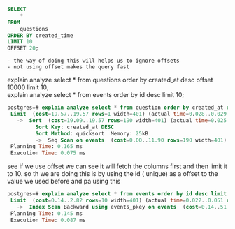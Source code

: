                                                                                            
```sql                                                                                        
SELECT                                                                                        
    *                                                                                         
FROM                                                                                          
    questions                                                                                 
ORDER BY created_time                                                                         
LIMIT 10                                                                                      
OFFSET 20;                                                                                    
```                                                                                           
    - the way of doing this will helps us to ignore offsets                                   
    - not using offset makes the query fast                                                   
                                                                                              
explain analyze select * from questions order by created_at desc offset 10000 limit 10;       
explain analyze select * from events order by id desc limit 10;                               
                                                                                              
```sql                                                                                        
postgres=# explain analyze select * from question order by created_at desc offset 10000000 lim
 Limit  (cost=19.57..19.57 rows=1 width=401) (actual time=0.028..0.029 rows=0 loops=1)        
   ->  Sort  (cost=19.09..19.57 rows=190 width=401) (actual time=0.025..0.026 rows=1 loops=1) 
         Sort Key: created_at DESC                                                            
         Sort Method: quicksort  Memory: 25kB                                                 
         ->  Seq Scan on events  (cost=0.00..11.90 rows=190 width=401) (actual time=0.014..0.0
 Planning Time: 0.165 ms                                                                      
 Execution Time: 0.075 ms                                                                     
```                                                                                           
see if we use offset we can see it will fetch the columns first and then limit it to 10. so th
we are doing this is by using the id ( unique)  as a offset to the value we used before and pa
using this

```sql
postgres=# explain analyze select * from events order by id desc limit 10;
 Limit  (cost=0.14..2.82 rows=10 width=401) (actual time=0.022..0.051 rows=1 loops=1)
   ->  Index Scan Backward using events_pkey on events  (cost=0.14..51.00 rows=190 width=401) 
 Planning Time: 0.145 ms
 Execution Time: 0.087 ms
